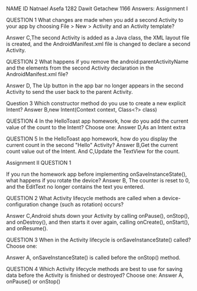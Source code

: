 NAME                            ID
Natnael  Asefa            1282
Dawit   Getachew          1166
Answers:
Assignment I

QUESTION 1
What changes are made when you add a second Activity to your app by choosing File > New > Activity and an Activity template? 

Answer C,The second Activity is added as a Java class, the XML layout file is created, and the AndroidManifest.xml file is changed to declare a second Activity.

QUESTION 2
What happens if you remove the android:parentActivityName and the <meta-data> elements from the second Activity declaration in the AndroidManifest.xml file?

Answer D, The Up button in the app bar no longer appears in the second Activity to send the user back to the parent Activity.

Question 3
Which constructor method do you use to create a new explicit Intent?
Answer  B,new Intent(Context context, Class<?> class)

QUESTION 4
In the HelloToast app homework, how do you add the current value of the count to the Intent? Choose one:
Answer D,As an Intent extra

QUESTION 5
In the HelloToast app homework, how do you display the current count in the second "Hello" Activity?
Answer B,Get the current count value out of the Intent. And
             C,Update the TextView for the count.








Assignment II
QUESTION 1

If you run the homework app before implementing onSaveInstanceState(), what happens if you rotate the device?
Answer B, The counter is reset to 0, and the EditText no longer contains the text you entered.


QUESTION 2
What Activity lifecycle methods are called when a device-configuration change (such as rotation) occurs?

Answer C,Android shuts down your Activity by calling onPause(), onStop(), and onDestroy(), and then starts it over again, calling onCreate(), onStart(), and onResume().


QUESTION 3
When in the Activity lifecycle is onSaveInstanceState() called? Choose one:

Answer A, onSaveInstanceState() is called before the onStop() method.

QUESTION 4
Which Activity lifecycle methods are best to use for saving data before the Activity is finished or destroyed? Choose one:
Answer A,          onPause() or onStop()



